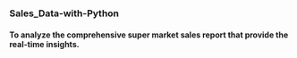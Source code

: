 ### Sales_Data-with-Python
#### To analyze the comprehensive super market sales report that provide the real-time insights.
